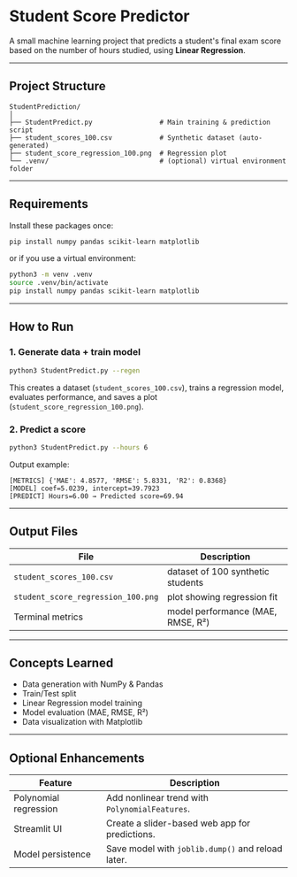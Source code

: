 #  Student Score Predictor

A small machine learning project that predicts a student's final exam score based on the number of hours studied, using **Linear Regression**.

---

##  Project Structure
```
StudentPrediction/
│
├── StudentPredict.py                 # Main training & prediction script
├── student_scores_100.csv            # Synthetic dataset (auto-generated)
├── student_score_regression_100.png  # Regression plot
└── .venv/                            # (optional) virtual environment folder
```

---

## Requirements

Install these packages once:

```bash
pip install numpy pandas scikit-learn matplotlib
```

or if you use a virtual environment:

```bash
python3 -m venv .venv
source .venv/bin/activate
pip install numpy pandas scikit-learn matplotlib
```

---

##  How to Run

### 1. Generate data + train model
```bash
python3 StudentPredict.py --regen
```

This creates a dataset (`student_scores_100.csv`), trains a regression model, evaluates performance, and saves a plot (`student_score_regression_100.png`).

### 2. Predict a score
```bash
python3 StudentPredict.py --hours 6
```

Output example:
```
[METRICS] {'MAE': 4.8577, 'RMSE': 5.8331, 'R2': 0.8368}
[MODEL] coef=5.0239, intercept=39.7923
[PREDICT] Hours=6.00 → Predicted score=69.94
```

---

##  Output Files

| File | Description |
|------|--------------|
| `student_scores_100.csv` | dataset of 100 synthetic students |
| `student_score_regression_100.png` | plot showing regression fit |
| Terminal metrics | model performance (MAE, RMSE, R²) |

---

##  Concepts Learned

- Data generation with NumPy & Pandas  
- Train/Test split  
- Linear Regression model training  
- Model evaluation (MAE, RMSE, R²)  
- Data visualization with Matplotlib  

---

##  Optional Enhancements

| Feature | Description |
|----------|-------------|
| Polynomial regression | Add nonlinear trend with `PolynomialFeatures`. |
| Streamlit UI | Create a slider-based web app for predictions. |
| Model persistence | Save model with `joblib.dump()` and reload later. |
